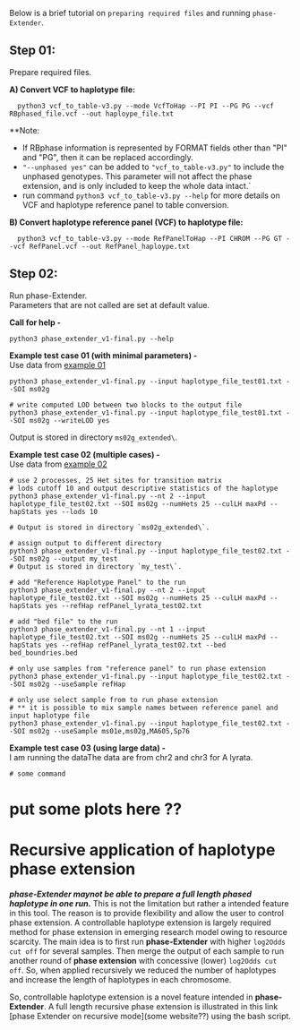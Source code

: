 

Below is a brief tutorial on `preparing required files` and running `phase-Extender`.

## Step 01:
Prepare required files. 

  **A) Convert VCF to haplotype file:**

      python3 vcf_to_table-v3.py --mode VcfToHap --PI PI --PG PG --vcf RBphased_file.vcf --out haploype_file.txt
      
  **Note:
  - If RBphase information is represented by FORMAT fields other than "PI" and "PG", then it can be replaced accordingly.
  - `"--unphased yes"` can be added to `"vcf_to_table-v3.py"` to include the unphased genotypes. This parameter will not affect the phase extension, and is only included to keep the whole data intact.`
  - run command `python3 vcf_to_table-v3.py --help` for more details on VCF and haplotype reference panel to table conversion.
        

  **B) Convert haplotype reference panel (VCF) to haplotype file:**
  
      python3 vcf_to_table-v3.py --mode RefPanelToHap --PI CHROM --PG GT --vcf RefPanel.vcf --out RefPanel_haploype.txt
    

## Step 02:
Run phase-Extender.\
Parameters that are not called are set at default value.

**Call for help -**

    python3 phase_extender_v1-final.py --help
    
**Example test case 01 (with minimal parameters) -**\
Use data from [example 01](https://github.com/everestial/phase-Extender/tree/master/example01)

    python3 phase_extender_v1-final.py --input haplotype_file_test01.txt --SOI ms02g
    
    # write computed LOD between two blocks to the output file
    python3 phase_extender_v1-final.py --input haplotype_file_test01.txt --SOI ms02g --writeLOD yes
    
Output is stored in directory `ms02g_extended\`.


**Example test case 02 (multiple cases) -**\
Use data from [example 02](https://github.com/everestial/phase-Extender/tree/master/example02)

    # use 2 processes, 25 Het sites for transition matrix
    # lods cutoff 10 and output descriptive statistics of the haplotype    
    python3 phase_extender_v1-final.py --nt 2 --input haplotype_file_test02.txt --SOI ms02g --numHets 25 --culLH maxPd --hapStats yes --lods 10
    
    # Output is stored in directory `ms02g_extended\`.
    
    # assign output to different directory
    python3 phase_extender_v1-final.py --input haplotype_file_test02.txt --SOI ms02g --output my_test
    # Output is stored in directory `my_test\`.
    
    # add "Reference Haplotype Panel" to the run
    python3 phase_extender_v1-final.py --nt 2 --input haplotype_file_test02.txt --SOI ms02g --numHets 25 --culLH maxPd --hapStats yes --refHap refPanel_lyrata_test02.txt
    
    # add "bed file" to the run
    python3 phase_extender_v1-final.py --nt 1 --input haplotype_file_test02.txt --SOI ms02g --numHets 25 --culLH maxPd --hapStats yes --refHap refPanel_lyrata_test02.txt --bed bed_boundries.bed
    
    # only use samples from "reference panel" to run phase extension
    python3 phase_extender_v1-final.py --input haplotype_file_test02.txt --SOI ms02g --useSample refHap
        
    # only use select sample from to run phase extension
    # ** it is possible to mix sample names between reference panel and input haplotype file
    python3 phase_extender_v1-final.py --input haplotype_file_test02.txt --SOI ms02g --useSample ms01e,ms02g,MA605,Sp76
    
**Example test case 03 (using large data) -**\
I am running the dataThe data are from chr2 and chr3 for A lyrata. 

    # some command
    
    
    
 # put some plots here ??
 
 
    
    
# Recursive application of haplotype phase extension  
  ***phase-Extender maynot be able to prepare a full length phased haplotype in one run.*** This is not the limitation but rather a intended feature in this tool. The reason is to provide flexibility and allow the user to control phase extension. A controllable haplotype extension is largely required method for phase extension in emerging research model owing to resource scarcity. The main idea is to first run **phase-Extender** with higher `log2Odds cut off` for several samples. Then merge the output of each sample to run another round of **phase extension** with concessive (lower) `log2Odds cut off`. So, when applied recursively we reduced the number of haplotypes and increase the length of haplotypes in each chromosome.
  
  So, controllable haplotype extension is a novel feature intended in **phase-Extender**. A full length recursive phase extension is illustrated in this link [phase Extender on recursive mode](some website??) using the bash script.
  
  
  
  
